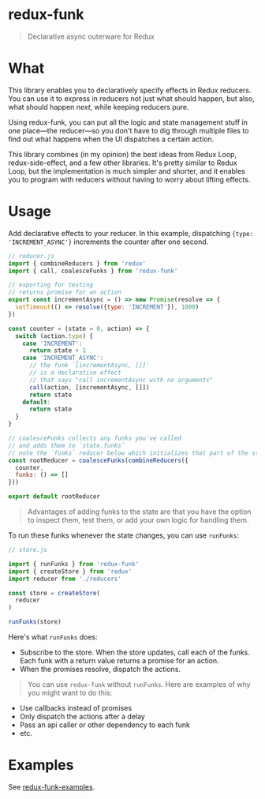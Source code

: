# redux-funk

> Declarative async outerware for Redux

# What

This library enables you to declaratively specify effects in Redux reducers. You can use it to express in reducers not just what should happen, but also, what should happen *next*, while keeping reducers pure.

Using redux-funk, you can put all the logic and state management stuff in one place—the reducer—so you don't have to dig through multiple files to find out what happens when the UI dispatches a certain action.

This library combines (in my opinion) the best ideas from Redux Loop, redux-side-effect, and a few other libraries. It's pretty similar to Redux Loop, but the implementation is much simpler and shorter, and it enables you to program with reducers without having to worry about lifting effects.

# Usage

Add declarative effects to your reducer. In this example, dispatching `{type: 'INCREMENT_ASYNC'}` increments the counter after one second.

```js
// reducer.js
import { combineReducers } from 'redux'
import { call, coalesceFunks } from 'redux-funk'

// exporting for testing
// returns promise for an action
export const incrementAsync = () => new Promise(resolve => {
  setTimeout(() => resolve({type: 'INCREMENT'}), 1000)
})

const counter = (state = 0, action) => {
  switch (action.type) {
    case 'INCREMENT':
      return state + 1
    case 'INCREMENT_ASYNC':
      // the funk `[incrementAsync, []]`
      // is a declarative effect
      // that says "call incrementAsync with no arguments"
      call(action, [incrementAsync, []])
      return state
    default:
      return state
  }
}

// coalesceFunks collects any funks you've called
// and adds them to `state.funks`
// note the `funks` reducer below which initializes that part of the state
const rootReducer = coalesceFunks(combineReducers({
  counter,
  funks: () => []
}))

export default rootReducer
```

> Advantages of adding funks to the state are that you have the option to inspect them, test them, or add your own logic for handling them.

To run these funks whenever the state changes, you can use `runFunks`:

```js
// store.js

import { runFunks } from 'redux-funk'
import { createStore } from 'redux'
import reducer from './reducers'

const store = createStore(
  reducer
)

runFunks(store)
```

Here's what `runFunks` does:
- Subscribe to the store. When the store updates, call each of the funks. Each funk with a return value returns a promise for an action.
- When the promises resolve, dispatch the actions.

> You can use `redux-funk` without `runFunks`. Here are examples of why you might want to do this:
- Use callbacks instead of promises
- Only dispatch the actions after a delay
- Pass an api caller or other dependency to each funk
- etc.

# Examples

See [redux-funk-examples](https://github.com/mheiber/redux-funk-examples).
